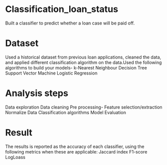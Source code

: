 # Classification_loan_status
Built a classifier to predict whether a loan case will be paid off.

# Dataset
Used a historical dataset from previous loan applications, cleaned the data, and applied different classification algorithm on the data.Used the following algorithms to build your models-
k-Nearest Neighbour
Decision Tree
Support Vector Machine
Logistic Regression

# Analysis steps
Data exploration
Data cleaning 
Pre processing- Feature selection/extraction
Normalize Data
Classification algorithms
Model Evaluation

# Result
The results is reported as the accuracy of each classifier, using the following metrics when these are applicable:
Jaccard index
F1-score
LogLoass
